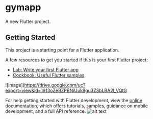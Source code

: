 # gymapp

A new Flutter project.

## Getting Started

This project is a starting point for a Flutter application.

A few resources to get you started if this is your first Flutter project:

- [Lab: Write your first Flutter app](https://docs.flutter.dev/get-started/codelab)
- [Cookbook: Useful Flutter samples](https://docs.flutter.dev/cookbook)

![image](https://drive.google.com/uc?export=view&id=1913oZeBZPBNiUuk8gu3ZSbLBA2l_VQtG

For help getting started with Flutter development, view the
[online documentation](https://docs.flutter.dev/), which offers tutorials,
samples, guidance on mobile development, and a full API reference.
![alt text](http://url/to/img.png)
